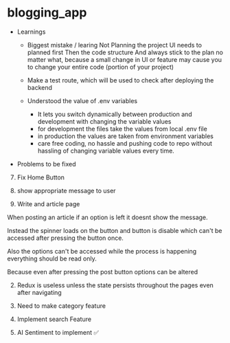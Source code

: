 # blogging_app

- Learnings

    - Biggest mistake / learing
        Not Planning the project
            UI needs to planned first 
            Then the code structure
            And always stick to the plan no matter what, because a small change in UI or feature may cause you to change your entire code (portion of your project)

    - Make a test route, which will be used to check after deploying the backend


    - Understood the value of .env variables
        - It lets you switch dynamically between production and development with changing the variable values
        - for development the files take the values from local .env file
        - in production the values are taken from environment variables 
        - care free coding, no hassle and pushing code to repo without hassling of changing variable values
          every time.



- Problems to be fixed

7. Fix Home Button

6. show appropriate message to user

1. Write and article page  

When posting an article if an option is left it doesnt show the message.

Instead the spinner loads on the button and button is disable which can't be accessed after pressing the button once.

Also the options can't be accessed while the process is happening everything should be read only.

Because even after pressing the post button options can be altered

2. Redux is useless unless the state persists throughout the pages even after navigating


4. Need to make category feature

5. Implement search Feature



3. AI Sentiment to implement ✅
